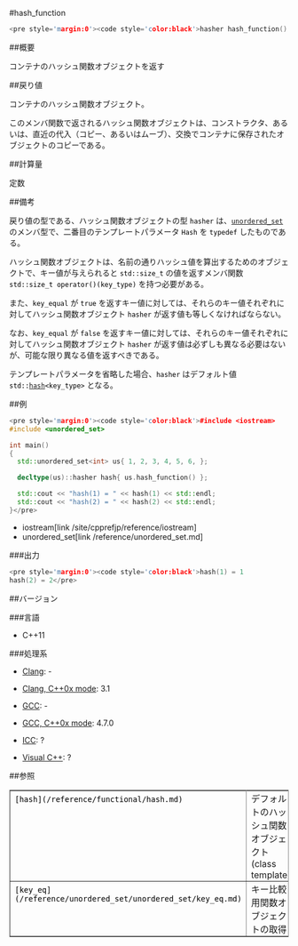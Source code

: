 #hash_function
```cpp
<pre style='margin:0'><code style='color:black'>hasher hash_function() const;</pre>
```

##概要

コンテナのハッシュ関数オブジェクトを返す


##戻り値

コンテナのハッシュ関数オブジェクト。

このメンバ関数で返されるハッシュ関数オブジェクトは、コンストラクタ、あるいは、直近の代入（コピー、あるいはムーブ）、交換でコンテナに保存されたオブジェクトのコピーである。


##計算量

定数


##備考

戻り値の型である、ハッシュ関数オブジェクトの型 <code style='color:black'>hasher</code> は、<code style='color:black'>[unordered_set](/reference/unordered_set/unordered_set.md)</code> のメンバ型で、二番目のテンプレートパラメータ <code style='color:black'>Hash</code> を <code style='color:black'>typedef</code> したものである。

ハッシュ関数オブジェクトは、名前の通りハッシュ値を算出するためのオブジェクトで、キー値が与えられると <code style='color:black'>std::size_t</code> の値を返すメンバ関数 <code style='color:black'>std::size_t operator()(key_type)</code> を持つ必要がある。

また、<code style='color:black'>key_equal</code> が <code style='color:black'>true</code> を返すキー値に対しては、それらのキー値それぞれに対してハッシュ関数オブジェクト <code style='color:black'>hasher</code> が返す値も等しくなければならない。

なお、<code style='color:black'>key_equal</code> が <code style='color:black'>false</code> を返すキー値に対しては、それらのキー値それぞれに対してハッシュ関数オブジェクト <code style='color:black'>hasher</code> が返す値は必ずしも異なる必要はないが、可能な限り異なる値を返すべきである。

テンプレートパラメータを省略した場合、<code style='color:black'>hasher</code> はデフォルト値 <code style='color:black'>std::[hash](/reference/functional/hash.md)<key_type></code> となる。


##例

```cpp
<pre style='margin:0'><code style='color:black'>#include <iostream>
#include <unordered_set>

int main()
{
  std::unordered_set<int> us{ 1, 2, 3, 4, 5, 6, };

  decltype(us)::hasher hash{ us.hash_function() };

  std::cout << "hash(1) = " << hash(1) << std::endl;
  std::cout << "hash(2) = " << hash(2) << std::endl;
}</pre>
```
* iostream[link /site/cpprefjp/reference/iostream]
* unordered_set[link /reference/unordered_set.md]

###出力

```cpp
<pre style='margin:0'><code style='color:black'>hash(1) = 1
hash(2) = 2</pre>
```

##バージョン


###言語

- C++11

###処理系

- [Clang](/implementation#clang.md): -

- [Clang, C++0x mode](/implementation#clang.md): 3.1

- [GCC](/implementation#gcc.md): -

- [GCC, C++0x mode](/implementation#gcc.md): 4.7.0

- [ICC](/implementation#icc.md): ?

- [Visual C++](/implementation#visual_cpp.md): ?

##参照

<table style='border-collapse:collapse;border-color:rgb(136,136,136);border-width:1px' cellspacing='0' bordercolor='#888' border='1'>
<tbody>
<tr style='height:17px'>
<td style='padding:1px 0.5em;vertical-align:baseline'><code style='color:black'>[hash](/reference/functional/hash.md)</code></td>
<td style='padding:1px 0.5em;vertical-align:baseline'>デフォルトのハッシュ関数オブジェクト(class template)</td>
</tr>
<tr style='height:17px'>
<td style='padding:1px 0.5em;vertical-align:baseline'><code style='color:black'>[key_eq](/reference/unordered_set/unordered_set/key_eq.md)</code></td>
<td style='padding:1px 0.5em;vertical-align:baseline'>キー比較用関数オブジェクトの取得</td>
</tr>
</tbody>
</table>